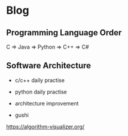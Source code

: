 # Blog

## Programming Language Order


C => Java => Python => C++ => C#

## Software Architecture



- c/c++ daily practise

- python daily practise

- architecture improvement

- gushi


https://algorithm-visualizer.org/
